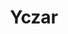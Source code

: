 ---
title: Yczar
github: https://github.com/Yczar
mode: dark
transition: 1s
score: 76.0
archetype:
- Animation
---